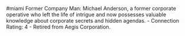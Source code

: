 #miami 
Former Company Man: Michael Anderson, a former corporate operative who left the life of intrigue and now possesses valuable knowledge about corporate secrets and hidden agendas. - Connection Rating: 4 - Retired from Aegis Corporation.